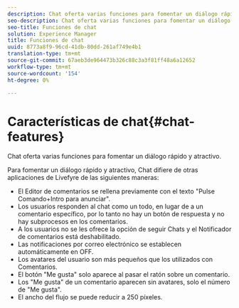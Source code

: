 ```yaml
---
description: Chat oferta varias funciones para fomentar un diálogo rápido y atractivo.
seo-description: Chat oferta varias funciones para fomentar un diálogo rápido y atractivo.
seo-title: Funciones de chat
solution: Experience Manager
title: Funciones de chat
uuid: 8773a8f9-96cd-41db-80dd-261af749e4b1
translation-type: tm+mt
source-git-commit: 67aeb3de964473b326c88c3a3f81ff48a6a12652
workflow-type: tm+mt
source-wordcount: '154'
ht-degree: 0%

---
```



# Características de chat{#chat-features}

Chat oferta varias funciones para fomentar un diálogo rápido y atractivo.



Para fomentar un diálogo rápido y atractivo, Chat difiere de otras aplicaciones de Livefyre de las siguientes maneras:

* El Editor de comentarios se rellena previamente con el texto &quot;Pulse Comando+Intro para anunciar&quot;.
* Los usuarios responden al chat como un todo, en lugar de a un comentario específico, por lo tanto no hay un botón de respuesta y no hay subprocesos en los comentarios.
* A los usuarios no se les ofrece la opción de seguir Chats y el Notificador de comentarios está deshabilitado.
* Las notificaciones por correo electrónico se establecen automáticamente en OFF.
* Los avatares del usuario son más pequeños que los utilizados con Comentarios.
* El botón &quot;Me gusta&quot; solo aparece al pasar el ratón sobre un comentario.
* Los &quot;Me gusta&quot; de un comentario aparecen sin avatares, solo el número de &quot;Me gusta&quot;.
* El ancho del flujo se puede reducir a 250 píxeles.


